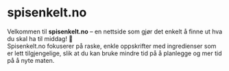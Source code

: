 # spisenkelt.no

Velkommen til **spisenkelt.no** – en nettside som gjør det enkelt å finne ut hva du skal ha til middag! 🌟  
Spisenkelt.no fokuserer på raske, enkle oppskrifter med ingredienser som er lett tilgjengelige, slik at du kan bruke mindre tid på å planlegge og mer tid på å nyte maten.